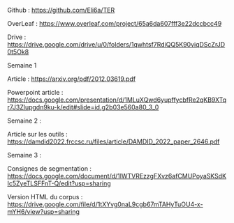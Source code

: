Github : <https://github.com/Eli6a/TER>

OverLeaf : <https://www.overleaf.com/project/65a6da607fff3e22dccbcc49>

Drive : <https://drive.google.com/drive/u/0/folders/1qwhtsf7RdiQQ5K90viqDScZrJD0t5Ok8>

Semaine 1

Article : <https://arxiv.org/pdf/2012.03619.pdf>

Powerpoint article : <https://docs.google.com/presentation/d/1MLuXQwd6yupffycbfRe2qKB9XTqr7J3Zlupgdn9ku-k/edit#slide=id.g2b03e560a80_3_0>

Semaine 2 :

Article sur les outils : <https://damdid2022.frccsc.ru/files/article/DAMDID_2022_paper_2646.pdf>

Semaine 3 : 

Consignes de segmentation : <https://docs.google.com/document/d/1lWTVREzzgFXvz6afCMUPoyaSKSdKIc5ZyeTLSFFnT-Q/edit?usp=sharing>

Version HTML du corpus : <https://drive.google.com/file/d/1tXYvg0naL9cgb67mTAHyTuOU4-x-mYH6/view?usp=sharing>
